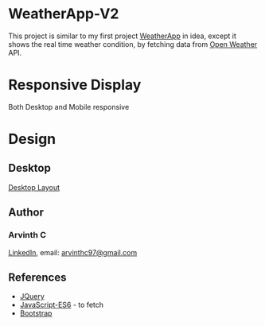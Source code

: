 # WeatherApp-V2

This project is similar to my first project [WeatherApp](https://github.com/ArvinthC3000/WeatherApp) in idea, except it shows the real time weather condition, by fetching data from [Open Weather](https://openweathermap.org/api) API.

# Responsive Display
Both Desktop and Mobile responsive

# Design
## Desktop
[Desktop Layout](https://github.com/ArvinthC3000/WeatherApp-V2/blob/master/images/Desktop.png)

## Author
### Arvinth C    
[LinkedIn](https://www.linkedin.com/in/arvinth-chandrasekharan-64236a79), 
email: arvinthc97@gmail.com

## References
* [JQuery](https://jquery.com/)
* [JavaScript-ES6](https://scotch.io/tutorials/how-to-use-the-javascript-fetch-api-to-get-data) - to fetch
* [Bootstrap](https://getbootstrap.com/docs/4.4/getting-started/introduction/)